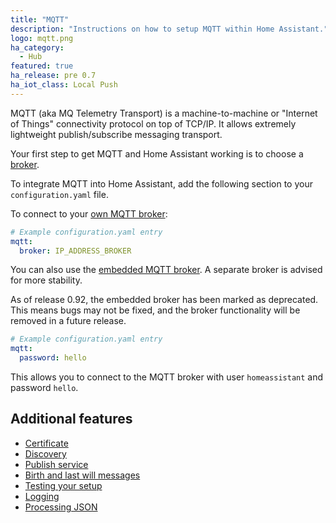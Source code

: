 ```yaml
---
title: "MQTT"
description: "Instructions on how to setup MQTT within Home Assistant."
logo: mqtt.png
ha_category:
  - Hub
featured: true
ha_release: pre 0.7
ha_iot_class: Local Push
---
```


MQTT (aka MQ Telemetry Transport) is a machine-to-machine or "Internet of Things" connectivity protocol on top of TCP/IP. It allows extremely lightweight publish/subscribe messaging transport.

Your first step to get MQTT and Home Assistant working is to choose a [broker](/docs/mqtt/broker).

To integrate MQTT into Home Assistant, add the following section to your `configuration.yaml` file.

To connect to your [own MQTT broker](/docs/mqtt/broker#run-your-own):

```yaml
# Example configuration.yaml entry
mqtt:
  broker: IP_ADDRESS_BROKER
```

You can also use the [embedded MQTT broker](/docs/mqtt/broker#embedded-broker). A separate broker is advised for more stability.

<p class='note warning'>
As of release 0.92, the embedded broker has been marked as deprecated. This means bugs may not be fixed, and the broker functionality will be removed in a future release.
</p>

```yaml
# Example configuration.yaml entry
mqtt:
  password: hello
```

This allows you to connect to the MQTT broker with user `homeassistant` and password `hello`.

## Additional features

- [Certificate](/docs/mqtt/certificate/)
- [Discovery](/docs/mqtt/discovery/)
- [Publish service](/docs/mqtt/service/)
- [Birth and last will messages](/docs/mqtt/birth_will/)
- [Testing your setup](/docs/mqtt/testing/)
- [Logging](/docs/mqtt/logging/)
- [Processing JSON](/docs/mqtt/processing_json/)

